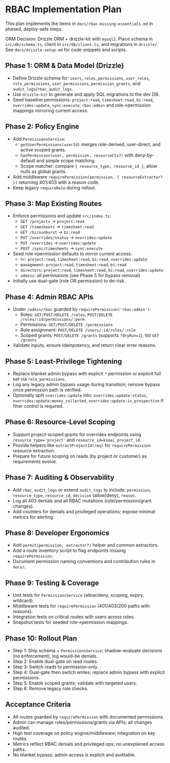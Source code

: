 # RBAC Implementation Plan

This plan implements the items in `docs/rbac-missing-essentials.md` in phased, deploy-safe steps.

ORM Decision: Drizzle ORM + drizzle-kit with `mysql2`. Place schema in `src/db/schema.ts`, client in `src/db/client.ts`, and migrations in `drizzle/`. See `docs/drizzle-setup.md` for code snippets and scripts.

## Phase 1: ORM & Data Model (Drizzle)
- Define Drizzle schema for: `users`, `roles`, `permissions`, `user_roles`, `role_permissions`, `user_permissions`, `permission_grants`, and `audit_logs`/`rbac_audit_logs`.
- Use `drizzle-kit` to generate and apply SQL migrations to the dev DB.
- Seed baseline permissions: `project:read`, `timesheet:read`, `bi:read`, `overrides:update`, `sync:execute`, `rbac:admin` and role→permission mappings mirroring current access.

## Phase 2: Policy Engine
- Add `PermissionsService`:
  - `getUserPermissions(userId)` merges role-derived, user-direct, and active scoped grants.
  - `hasPermission(user, permission, resourceCtx?)` with deny-by-default and simple scope matching.
  - Scope matcher: compare `{ resource_type, resource_id }`; allow nulls as global grants.
- Add middleware `requirePermission(permission, { resourceExtractor? })` returning 401/403 with a reason code.
- Keep legacy `requireRole` during rollout.

## Phase 3: Map Existing Routes
- Enforce permissions and update `src/index.ts`:
  - `GET /projects` → `project:read`
  - `GET /timesheets` → `timesheet:read`
  - `GET /bi/sunburst` → `bi:read`
  - `PUT /overrides/status` → `overrides:update`
  - `PUT /overrides` → `overrides:update`
  - `POST /sync/timesheets` → `sync:execute`
- Seed role→permission defaults to mirror current access:
  - `hr`: `project:read`, `timesheet:read`, `bi:read`, `overrides:update`
  - `management`: `project:read`, `timesheet:read`, `bi:read`
  - `directors`: `project:read`, `timesheet:read`, `bi:read`, `overrides:update`
  - `admins`: all permissions (see Phase 5 for bypass removal)
- Initially use dual-gate (role OR permission) to de-risk.

## Phase 4: Admin RBAC APIs
- Under `/admin/rbac` guarded by `requirePermission('rbac:admin')`:
  - Roles: `GET/POST/DELETE /roles`, `POST/DELETE /roles/:id/permissions/:perm`
  - Permissions: `GET/POST/DELETE /permissions`
  - Role assignment: `POST/DELETE /users/:id/roles/:role`
  - Scoped grants: `POST/DELETE /grants` (supports `?dryRun=1`), list `GET /grants`
- Validate inputs, ensure idempotency, and return clear error reasons.

## Phase 5: Least-Privilege Tightening
- Replace blanket admin bypass with explicit `*` permission or explicit full set via `role_permissions`.
- Log any legacy admin bypass usage during transition; remove bypass once permission path is verified.
- Optionally split `overrides:update` into: `overrides:update:status`, `overrides:update:money_collected`, `overrides:update:is_prospective` if finer control is required.

## Phase 6: Resource-Level Scoping
- Support project-scoped grants for overrides endpoints using `resource_type='project'` and `resource_id=kimai_project_id`.
- Provide helpers like `extractProjectId(req)` for `requirePermission` resource extraction.
- Prepare for future scoping on reads (by project or customer) as requirements evolve.

## Phase 7: Auditing & Observability
- Add `rbac_audit_logs` or extend `audit_logs` to include: `permission`, `resource_type`, `resource_id`, `decision` (allow|deny), `reason`.
- Log all 403 denials and all RBAC mutations (role/permission/grant changes).
- Add counters for denials and privileged operations; expose minimal metrics for alerting.

## Phase 8: Developer Ergonomics
- Add `permit(permission, extractor?)` helper and common extractors.
- Add a route inventory script to flag endpoints missing `requirePermission`.
- Document permission naming conventions and contribution rules in `docs/`.

## Phase 9: Testing & Coverage
- Unit tests for `PermissionsService` (allow/deny, scoping, expiry, wildcard).
- Middleware tests for `requirePermission` (401/403/200 paths with reasons).
- Integration tests on critical routes with users across roles.
- Snapshot tests for seeded role→permission mappings.

## Phase 10: Rollout Plan
- Step 1: Ship schema + `PermissionsService`; shadow-evaluate decisions (no enforcement), log would-be denials.
- Step 2: Enable dual-gate on read routes.
- Step 3: Switch reads to permission-only.
- Step 4: Dual-gate then switch writes; replace admin bypass with explicit permissions.
- Step 5: Enable scoped grants; validate with targeted users.
- Step 6: Remove legacy role checks.

## Acceptance Criteria
- All routes guarded by `requirePermission` with documented permissions.
- Admin can manage roles/permissions/grants via APIs; all changes audited.
- High test coverage on policy engine/middleware; integration on key routes.
- Metrics reflect RBAC denials and privileged ops; no unexplained access paths.
- No blanket bypass; admin access is explicit and auditable.
